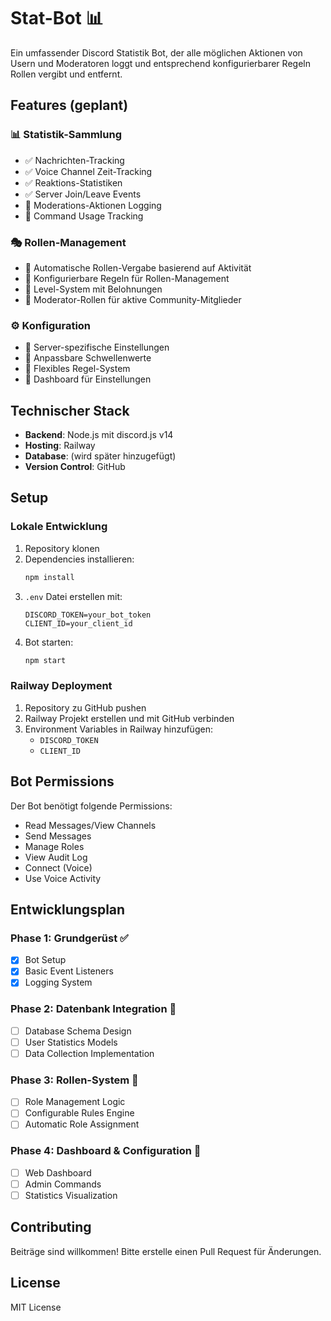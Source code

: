 # Stat-Bot 📊

Ein umfassender Discord Statistik Bot, der alle möglichen Aktionen von Usern und Moderatoren loggt und entsprechend konfigurierbarer Regeln Rollen vergibt und entfernt.

## Features (geplant)

### 📊 Statistik-Sammlung
- ✅ Nachrichten-Tracking
- ✅ Voice Channel Zeit-Tracking  
- ✅ Reaktions-Statistiken
- ✅ Server Join/Leave Events
- 🔄 Moderations-Aktionen Logging
- 🔄 Command Usage Tracking

### 🎭 Rollen-Management
- 🔄 Automatische Rollen-Vergabe basierend auf Aktivität
- 🔄 Konfigurierbare Regeln für Rollen-Management
- 🔄 Level-System mit Belohnungen
- 🔄 Moderator-Rollen für aktive Community-Mitglieder

### ⚙️ Konfiguration
- 🔄 Server-spezifische Einstellungen
- 🔄 Anpassbare Schwellenwerte
- 🔄 Flexibles Regel-System
- 🔄 Dashboard für Einstellungen

## Technischer Stack

- **Backend**: Node.js mit discord.js v14
- **Hosting**: Railway
- **Database**: (wird später hinzugefügt)
- **Version Control**: GitHub

## Setup

### Lokale Entwicklung

1. Repository klonen
2. Dependencies installieren:
   ```bash
   npm install
   ```
3. `.env` Datei erstellen mit:
   ```
   DISCORD_TOKEN=your_bot_token
   CLIENT_ID=your_client_id
   ```
4. Bot starten:
   ```bash
   npm start
   ```

### Railway Deployment

1. Repository zu GitHub pushen
2. Railway Projekt erstellen und mit GitHub verbinden
3. Environment Variables in Railway hinzufügen:
   - `DISCORD_TOKEN`
   - `CLIENT_ID`

## Bot Permissions

Der Bot benötigt folgende Permissions:
- Read Messages/View Channels
- Send Messages
- Manage Roles
- View Audit Log
- Connect (Voice)
- Use Voice Activity

## Entwicklungsplan

### Phase 1: Grundgerüst ✅
- [x] Bot Setup
- [x] Basic Event Listeners
- [x] Logging System

### Phase 2: Datenbank Integration 🔄
- [ ] Database Schema Design
- [ ] User Statistics Models
- [ ] Data Collection Implementation

### Phase 3: Rollen-System 🔄
- [ ] Role Management Logic
- [ ] Configurable Rules Engine
- [ ] Automatic Role Assignment

### Phase 4: Dashboard & Configuration 🔄
- [ ] Web Dashboard
- [ ] Admin Commands
- [ ] Statistics Visualization

## Contributing

Beiträge sind willkommen! Bitte erstelle einen Pull Request für Änderungen.

## License

MIT License
